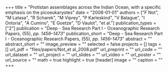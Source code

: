 +++
title = "Protistan assemblages across the Indian Ocean, with a specific emphasis on the picoeukaryotes"
date = "2008-01-01"
authors = ["F Not", "M Latasa", "R Scharek", "M Viprey", "P Karleskind", "V Balague", "I Ontoria", "A Cumino", "E Goetze", "D Vaulot", "et al."]
publication_types = ["2"]
publication = "Deep - Sea Research Part I - Oceanographic Research Papers, (55), _pp. 1456–1473_"
publication_short = "Deep - Sea Research Part I - Oceanographic Research Papers, (55), _pp. 1456–1473_"
abstract = ""
abstract_short = ""
image_preview = ""
selected = false
projects = []
tags = []
url_pdf = "files/papers/Not_et al_2008.pdf"
url_preprint = ""
url_code = ""
url_dataset = ""
url_project = ""
url_slides = ""
url_video = ""
url_poster = ""
url_source = ""
math = true
highlight = true
[header]
image = ""
caption = ""
+++
